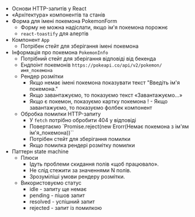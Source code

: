 - Основи HTTP-запитів у React
- «Архітектура» компонентів та станів
- Форма для імені покемона PokemonForm
  - Форму не можна надіслати, якщо ім'я покемона порожнє
  - `react-toastify` для алертів
- Компонент `App`
  - Потрібен стейт для зберігання імені покемона
- Інформація про покемона `PokemonInfo`
  - Потрібний стейт для зберігання відповіді від бекенда
  - Ендпоінт покемонів `https://pokeapi.co/api/v2/pokemon/имя_покемона`
  - Рендер розмітки
    - Якщо немає імені покемона показувати текст "Введіть ім'я покемона."
    - Якщо завантажуємо, то показуємо текст «Завантажуємо...»
    - Якщо є покемон, показуємо картку покемона ! - Якщо завантажуємо, то
      показуємо фолбек компонент
  - Обробка помилки HTTP-запиту
    - У `fetch` потрібно обробити 404 у відповіді
    - Повертаємо `Promise.reject(new Erorr(Немає покемона з ім'ям
      ім'я_покемона))``
    - Потрібен стейт для зберігання помилки
    - Якщо помилка рендері розмітку помилки
- Паттерн state machine
  - Плюси
    - Ідуть проблеми скидання полів «щоб працювало».
    - Не слід стежити за значеннями N полів.
    - Зрозуміліші умови рендеру розмітки.
  - Використовуємо статус
    - idle - запиту ще немає
    - pending - пішов запит
    - resolved - успішний запит
    - rejected - запит із помилкою
